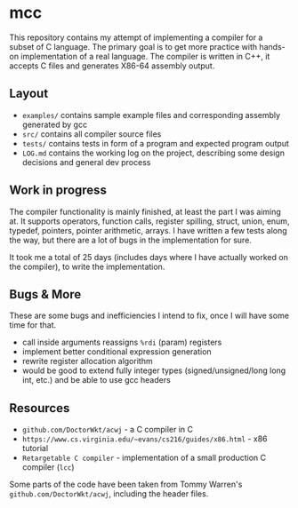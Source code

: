 # mcc

This repository contains my attempt of implementing
a compiler for a subset of C language. The primary goal is to get
more practice with hands-on implementation of a real language. 
The compiler is written in C++, it accepts C files and generates X86-64 assembly output.

## Layout

- `examples/` contains sample example files and corresponding assembly generated by gcc
- `src/` contains all compiler source files
- `tests/` contains tests in form of a program and expected program output
- `LOG.md` contains the working log on the project, describing some design decisions and general dev process

## Work in progress

The compiler functionality is mainly finished, at least the part I was aiming at.
It supports operators, function calls, register spilling, struct, union, enum, typedef,
pointers, pointer arithmetic, arrays. I have written a few tests along the way,
but there are a lot of bugs in the implementation for sure.

It took me a total of 25 days (includes days where I have actually worked on the compiler),
to write the implementation.

## Bugs & More

These are some bugs and inefficiencies I intend to fix, once I will have
some time for that.

- call inside arguments reassigns `%rdi` (param) registers
- implement better conditional expression generation
- rewrite register allocation algorithm
- would be good to extend fully integer types (signed/unsigned/long long int, etc.) and be
  able to use gcc headers

## Resources

- `github.com/DoctorWkt/acwj` - a C compiler in C
- `https://www.cs.virginia.edu/~evans/cs216/guides/x86.html` - x86 tutorial
- `Retargetable C compiler` - implementation of a small production C compiler (`lcc`)

Some parts of the code have been taken from Tommy Warren's `github.com/DoctorWkt/acwj`, including the header files. 
